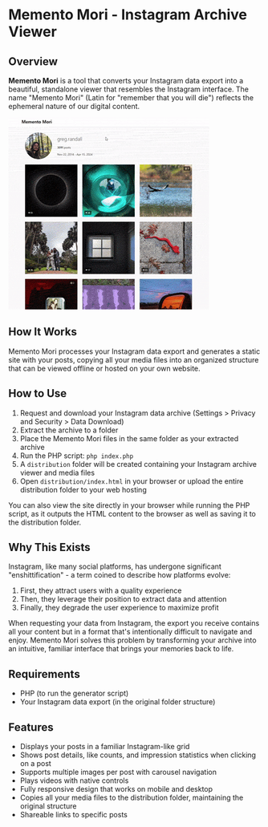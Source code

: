 # Memento Mori - Instagram Archive Viewer

## Overview

**Memento Mori** is a tool that converts your Instagram data export into a beautiful, standalone viewer that resembles the Instagram interface. The name "Memento Mori" (Latin for "remember that you will die") reflects the ephemeral nature of our digital content.

![Memento Mori Interface Preview](preview.gif)

## How It Works

Memento Mori processes your Instagram data export and generates a static site with your posts, copying all your media files into an organized structure that can be viewed offline or hosted on your own website.

## How to Use

1. Request and download your Instagram data archive (Settings > Privacy and Security > Data Download)
2. Extract the archive to a folder
3. Place the Memento Mori files in the same folder as your extracted archive
4. Run the PHP script: `php index.php`
5. A `distribution` folder will be created containing your Instagram archive viewer and media files
6. Open `distribution/index.html` in your browser or upload the entire distribution folder to your web hosting

You can also view the site directly in your browser while running the PHP script, as it outputs the HTML content to the browser as well as saving it to the distribution folder.

## Why This Exists

Instagram, like many social platforms, has undergone significant "enshittification" - a term coined to describe how platforms evolve:

1. First, they attract users with a quality experience
2. Then, they leverage their position to extract data and attention
3. Finally, they degrade the user experience to maximize profit

When requesting your data from Instagram, the export you receive contains all your content but in a format that's intentionally difficult to navigate and enjoy. Memento Mori solves this problem by transforming your archive into an intuitive, familiar interface that brings your memories back to life.

## Requirements

- PHP (to run the generator script)
- Your Instagram data export (in the original folder structure)

## Features

- Displays your posts in a familiar Instagram-like grid
- Shows post details, like counts, and impression statistics when clicking on a post
- Supports multiple images per post with carousel navigation
- Plays videos with native controls
- Fully responsive design that works on mobile and desktop
- Copies all your media files to the distribution folder, maintaining the original structure
- Shareable links to specific posts
